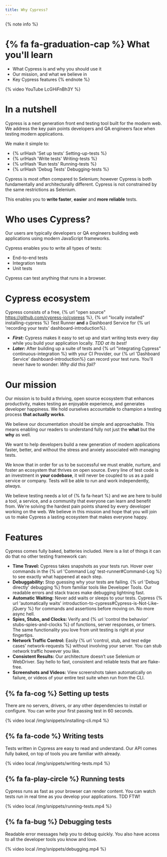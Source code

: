 ```yaml
---
title: Why Cypress?
---
```


{% note info %}
# {% fa fa-graduation-cap %} What you'll learn

- What Cypress is and why you should use it
- Our mission, and what we believe in
- Key Cypress features
{% endnote %}

{% video YouTube LcGHiFnBh3Y %}

# In a nutshell

Cypress is a next generation front end testing tool built for the modern web. We address the key pain points developers and QA engineers face when testing modern applications.

We make it simple to:

- {% urlHash 'Set up tests' Setting-up-tests %}
- {% urlHash 'Write tests' Writing-tests %}
- {% urlHash 'Run tests' Running-tests %}
- {% urlHash 'Debug Tests' Debugging-tests %}

Cypress is most often compared to Selenium; however Cypress is both fundamentally and architecturally different. Cypress is not constrained by the same restrictions as Selenium.

This enables you to **write faster**, **easier** and **more reliable** tests.

# Who uses Cypress?

Our users are typically developers or QA engineers building web applications using modern JavaScript frameworks.

Cypress enables you to write all types of tests:

- End-to-end tests
- Integration tests
- Unit tests

Cypress can test anything that runs in a browser.

# Cypress ecosystem

Cypress consists of a free, {% url "open source" https://github.com/cypress-io/cypress %}, {% url "locally installed" installing-cypress %} Test Runner **and** a Dashboard Service for {% url 'recording your tests' dashboard-introduction%}.

- ***First:*** Cypress makes it easy to set up and start writing tests every day while you build your application locally. *TDD at its best!*
- ***Later:*** After building up a suite of tests and {% url "integrating Cypress" continuous-integration %} with your CI Provider, our  {% url 'Dashboard Service' dashboard-introduction%} can record your test runs. You'll never have to wonder: *Why did this fail?*

# Our mission

Our mission is to build a thriving, open source ecosystem that enhances productivity, makes testing an enjoyable experience, and generates developer happiness. We hold ourselves accountable to champion a testing process **that actually works**.

We believe our documentation should be simple and approachable. This means enabling our readers to understand fully not just the **what** but the **why** as well.

We want to help developers build a new generation of modern applications faster, better, and without the stress and anxiety associated with managing tests.

We know that in order for us to be successful we must enable, nurture, and foster an ecosystem that thrives on open source. Every line of test code is an investment in **your codebase**, it will never be coupled to us as a paid service or company. Tests will be able to run and work independently, *always*.

We believe testing needs a lot of {% fa fa-heart %} and we are here to build a tool, a service, and a community that everyone can learn and benefit from. We're solving the hardest pain points shared by every developer working on the web. We believe in this mission and hope that you will join us to make Cypress a lasting ecosystem that makes everyone happy.

# Features

Cypress comes fully baked, batteries included. Here is a list of things it can do that no other testing framework can:

- **Time Travel:** Cypress takes snapshots as your tests run. Hover over commands in the {% url 'Command Log' test-runner#Command-Log %} to see exactly what happened at each step.
- **Debuggability:** Stop guessing why your tests are failing. {% url 'Debug directly' debugging %} from familiar tools like Developer Tools. Our readable errors and stack traces make debugging lightning fast.
- **Automatic Waiting:** Never add waits or sleeps to your tests. Cypress {% url 'automatically waits' introduction-to-cypress#Cypress-is-Not-Like-jQuery %} for commands and assertions before moving on. No more async hell.
- **Spies, Stubs, and Clocks:** Verify and {% url 'control the behavior' stubs-spies-and-clocks %} of functions, server responses, or timers. The same functionality you love from unit testing is right at your fingertips.
- **Network Traffic Control:** Easily {% url 'control, stub, and test edge cases' network-requests %} without involving your server. You can stub network traffic however you like.
- **Consistent Results:** Our architecture doesn’t use Selenium or WebDriver. Say hello to fast, consistent and reliable tests that are flake-free.
- **Screenshots and Videos:** View screenshots taken automatically on failure, or videos of your entire test suite when run from the CLI.

## {% fa fa-cog %} Setting up tests

There are no servers, drivers, or any other dependencies to install or configure. You can write your first passing test in 60 seconds.

{% video local /img/snippets/installing-cli.mp4 %}

## {% fa fa-code %} Writing tests

Tests written in Cypress are easy to read and understand. Our API comes fully baked, on top of tools you are familiar with already.

{% video local /img/snippets/writing-tests.mp4 %}

## {% fa fa-play-circle %} Running tests

Cypress runs as fast as your browser can render content. You can watch tests run in real time as you develop your applications. TDD FTW!

{% video local /img/snippets/running-tests.mp4 %}

## {% fa fa-bug %} Debugging tests

Readable error messages help you to debug quickly. You also have access to all the developer tools you know and love.

{% video local /img/snippets/debugging.mp4 %}
